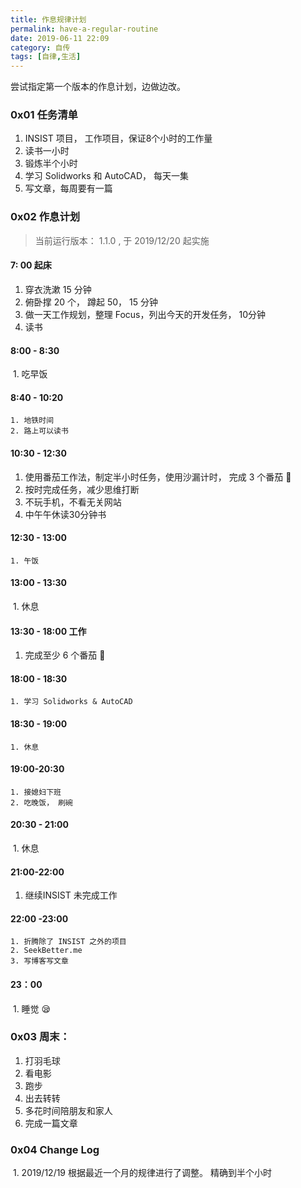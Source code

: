 ```yaml
---
title: 作息规律计划
permalink: have-a-regular-routine
date: 2019-06-11 22:09
category: 自传
tags: [自律,生活]
---
```


尝试指定第一个版本的作息计划，边做边改。

### 0x01 任务清单

1. INSIST 项目， 工作项目，保证8个小时的工作量
2. 读书一小时
3. 锻炼半个小时
4. 学习 Solidworks 和 AutoCAD， 每天一集
5. 写文章，每周要有一篇

### 0x02 作息计划

> 当前运行版本： 1.1.0 ,  于 2019/12/20 起实施

#### 7: 00 起床

1. 穿衣洗漱 15 分钟
2. 俯卧撑 20 个， 蹲起 50， 15 分钟
3. 做一天工作规划，整理 Focus，列出今天的开发任务， 10分钟
4. 读书

#### 8:00 - 8:30

​	1. 吃早饭

####  8:40 - 10:20

	1. 地铁时间
 	2. 路上可以读书

#### 10:30 - 12:30

1. 使用番茄工作法，制定半小时任务，使用沙漏计时， 完成 3 个番茄 🍅
2. 按时完成任务，减少思维打断
3. 不玩手机，不看无关网站
4. 中午午休读30分钟书

#### 12:30 - 13:00

	1. 午饭

#### 13:00 - 13:30

​	1. 休息

#### 13:30 - 18:00 工作

1. 完成至少 6  个番茄 🍅

#### 18:00 - 18:30 

	1. 学习 Solidworks & AutoCAD

#### 18:30 - 19:00

	1. 休息

#### 19:00-20:30

	1. 接媳妇下班
 	2. 吃晚饭， 刷碗

#### 20:30 - 21:00

​	1. 休息

#### 21:00-22:00

1. 继续INSIST 未完成工作

#### 22:00 -23:00

	1. 折腾除了 INSIST 之外的项目
 	2. SeekBetter.me
 	3. 写博客写文章

#### 23：00

​	1. 睡觉 😪



### 0x03 周末：

1. 打羽毛球
2. 看电影
3. 跑步
4. 出去转转
5. 多花时间陪朋友和家人
6. 完成一篇文章



###  0x04 Change Log

​	1. 2019/12/19 根据最近一个月的规律进行了调整。 精确到半个小时